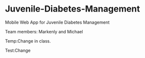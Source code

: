 # Juvenile-Diabetes-Management
Mobile Web App for Juvenile Diabetes Management

Team members: Markenly and Michael

Temp:Change in class.

Test:Change
